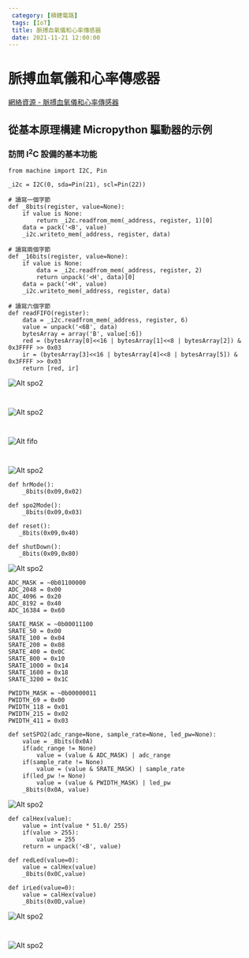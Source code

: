 ```yaml
---
 category: [積體電路]
 tags: [IoT]
 title: 脈搏血氧儀和心率傳感器
 date: 2021-11-21 12:00:00
---
```



# 脈搏血氧儀和心率傳感器

[網絡資源 - 脈搏血氧儀和心率傳感器](https://github.com/n-elia/MAX30102-MicroPython-drivers)

## 從基本原理構建 Micropython 驅動器的示例

### 訪問 I<sup>2</sup>C 設備的基本功能


```ptyhon
from machine import I2C, Pin

_i2c = I2C(0, sda=Pin(21), scl=Pin(22))

# 讀寫一個字節
def _8bits(register, value=None):
    if value is None:
        return _i2c.readfrom_mem(_address, register, 1)[0]
    data = pack('<B', value)
    _i2c.writeto_mem(_address, register, data)

# 讀寫兩個字節
def _16bits(register, value=None):
    if value is None:
        data = _i2c.readfrom_mem(_address, register, 2)
        return unpack('<H', data)[0]
    data = pack('<H', value)
    _i2c.writeto_mem(_address, register, data)
    
# 讀寫六個字節
def readFIFO(register):
    data = _i2c.readfrom_mem(_address, register, 6)
    value = unpack('<6B', data)
    bytesArray = array('B', value[:6])
    red = (bytesArray[0]<<16 | bytesArray[1]<<8 | bytesArray[2]) & 0x3FFFF >> 0x03
    ir = (bytesArray[3]<<16 | bytesArray[4]<<8 | bytesArray[5]) & 0x3FFFF >> 0x03
    return [red, ir]
```


![Alt spo2](../assets/img/sample/int_s.png)

```ptyhon


```


![Alt spo2](../assets/img/sample/int_e.png)

```ptyhon


```

![Alt fifo](../assets/img/sample/fifo_c.png)

```ptyhon


```

![Alt spo2](../assets/img/sample/mode_c.png)

```ptyhon
def hrMode():
    _8bits(0x09,0x02)     

def spo2Mode():
    _8bits(0x09,0x03) 
    
def reset():
   _8bits(0x09,0x40)   

def shutDown():
   _8bits(0x09,0x80)     

```
   
![Alt spo2](../assets/img/sample/spo2.png)

```ptyhon
ADC_MASK = ~0b01100000
ADC_2048 = 0x00
ADC_4096 = 0x20
ADC_8192 = 0x40
ADC_16384 = 0x60

SRATE_MASK = ~0b00011100
SRATE_50 = 0x00
SRATE_100 = 0x04
SRATE_200 = 0x08
SRATE_400 = 0x0C
SRATE_800 = 0x10
SRATE_1000 = 0x14
SRATE_1600 = 0x18
SRATE_3200 = 0x1C

PWIDTH_MASK = ~0b00000011
PWIDTH_69 = 0x00
PWIDTH_118 = 0x01
PWIDTH_215 = 0x02
PWIDTH_411 = 0x03

def setSPO2(adc_range=None, sample_rate=None, led_pw=None):
	value = _8bits(0x0A)
	if(adc_range != None)
		value = (value & ADC_MASK) | adc_range
	if(sample_rate != None)
		value = (value & SRATE_MASK) | sample_rate
	if(led_pw != None)
		value = (value & PWIDTH_MASK) | led_pw
	_8bits(0x0A, value)

```

![Alt spo2](../assets/img/sample/leda.png)

```ptyhon
def calHex(value):
	value = int(value * 51.0/ 255)
	if(value > 255):
		value = 255
	return = unpack('<B', value)

def redLed(value=0):
	value = calHex(value)
    _8bits(0x0C,value)  
    
def irLed(value=0):    
	value = calHex(value)
    _8bits(0x0D,value)  

```

![Alt spo2](../assets/img/sample/mled.png)

```ptyhon


```

![Alt spo2](../assets/img/sample/tc.png)

```ptyhon


```


